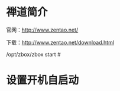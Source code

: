 # 禅道简介

官网：http://www.zentao.net/

下载：http://www.zentao.net/download.html


/opt/zbox/zbox start  # 

# 设置开机自启动
